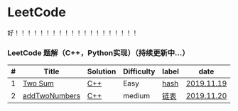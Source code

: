LeetCode
========
好！！！！！！！！！！！！！！！！！！！！
### LeetCode 题解（C++，Python实现）（持续更新中...）

| # | Title | Solution | Difficulty |label| date |
|---| ----- | -------- | ---------- |-----|------|
|1|[Two Sum](https://leetcode-cn.com/problems/two-sum/)| [C++](./cpp/01_twosum.cpp)|Easy|[hash](https://blog.csdn.net/xyw_blog/article/details/23506047)| [2019.11.19](https://leetcode-cn.com/problems/two-sum/solution/liang-shu-zhi-he-san-chong-jie-fa-by-chen-xing-15/)
|2|[addTwoNumbers](./解题思路/02addTwoNumbers.md)| [C++](./cpp/02addTwoNumbers.cpp)|medium|[链表](https://blog.csdn.net/sinat_35512245/article/details/54600187)| [2019.11.20](https://leetcode-cn.com/problems/add-two-numbers/solution/liang-shu-xiang-jia-by-gpe3dbjds1/)
